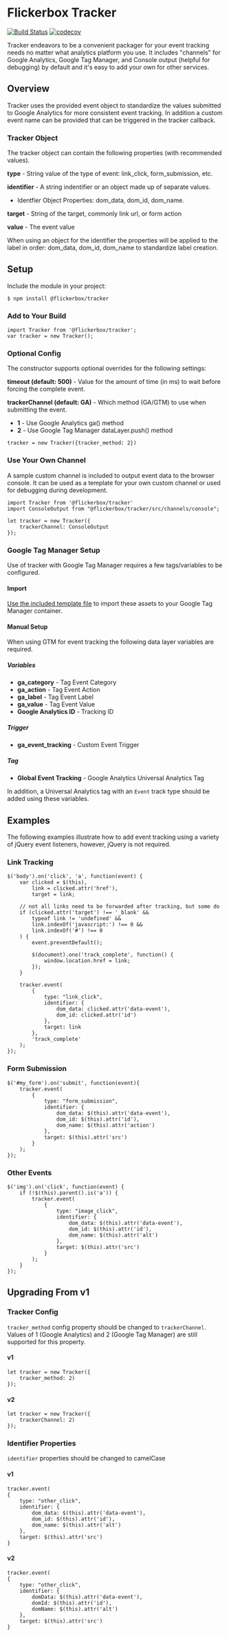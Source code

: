 # Flickerbox Tracker

[![Build Status](https://travis-ci.org/asdfdotdev/tracker.svg?branch=main)](https://travis-ci.org/asdfdotdev/tracker) [![codecov](https://codecov.io/gh/asdfdotdev/tracker/branch/main/graph/badge.svg)](https://codecov.io/gh/asdfdotdev/tracker)


Tracker endeavors to be a convenient packager for your event tracking needs no matter what analytics platform you use. It includes "channels" for Google Analytics, Google Tag Manager, and Console output (helpful for debugging) by default and it's easy to add your own for other services.

## Overview

Tracker uses the provided event object to standardize the values submitted to Google Analytics for more consistent event tracking. In addition a custom event name can be provided that can be triggered in the tracker callback.

### Tracker Object

The tracker object can contain the following properties (with recommended values).

**type** - String value of the type of event: link_click, form_submission, etc.

**identifier** - A string indentifier or an object made up of separate values.

- Identfier Object Properties: dom_data, dom_id, dom_name.

**target** - String of the target, commonly link url, or form action

**value** - The event value

When using an object for the identifier the properties will be applied to the label in order: dom_data, dom_id, dom_name to standardize label creation.


## Setup

Include the module in your project:

```
$ npm install @flickerbox/tracker
```

### Add to Your Build

```
import Tracker from '@flickerbox/tracker';
var tracker = new Tracker();
```

### Optional Config

The constructor supports optional overrides for the following settings:

**timeout (default: 500)** - Value for the amount of time (in ms) to wait before forcing the complete event.

**trackerChannel (default: GA)** - Which method (GA/GTM) to use when submitting the event.

- **1** - Use Google Analytics ga() method
- **2** - Use Google Tag Manager dataLayer.push() method

```tracker = new Tracker({tracker_method: 2})```

### Use Your Own Channel

A sample custom channel is included to output event data to the browser console. It can be used as a template for your own custom channel or used for debugging during development.

```
import Tracker from '@flickerbox/tracker'
import ConsoleOutput from "@flickerbox/tracker/src/channels/console";

let tracker = new Tracker({
	trackerChannel: ConsoleOutput
});
```

### Google Tag Manager Setup

Use of tracker with Google Tag Manager requires a few tags/variables to be configured.

#### Import

[Use the included template file](https://github.com/flickerbox/tracker/blob/master/_container/google-tag-manager.json) to import these assets to your Google Tag Manager container.

#### Manual Setup

When using GTM for event tracking the following data layer variables are required.

##### Variables

- **ga_category** - Tag Event Category
- **ga_action** - Tag Event Action
- **ga_label** - Tag Event Label
- **ga_value** - Tag Event Value
- **Google Analytics ID** - Tracking ID

##### Trigger

- **ga_event_tracking** - Custom Event Trigger

##### Tag

- **Global Event Tracking** - Google Analytics Universal Analytics Tag

In addition, a Universal Analytics tag with an `Event` track type should be added using these variables.

## Examples

The following examples illustrate how to add event tracking using a variety of jQuery event listeners, however, jQuery is not required.

### Link Tracking

```
$('body').on('click', 'a', function(event) {
	var clicked = $(this),
		link = clicked.attr('href'),
		target = link;

	// not all links need to be forwarded after tracking, but some do
	if (clicked.attr('target') !== '_blank' &&
		typeof link != 'undefined' &&
		link.indexOf('javascript:') !== 0 &&
		link.indexOf('#') !== 0
	) {
		event.preventDefault();

		$(document).one('track_complete', function() {
			window.location.href = link;
		});
	}

	tracker.event(
		{
			type: "link_click",
			identifier: {
				dom_data: clicked.attr('data-event'),
				dom_id: clicked.attr('id')
			},
			target: link
		},
		'track_complete'
	);
});
```

### Form Submission

```
$('#my_form').on('submit', function(event){
	tracker.event(
		{
			type: "form_submission",
			identifier: {
				dom_data: $(this).attr('data-event'),
				dom_id: $(this).attr('id'),
				dom_name: $(this).attr('action')
			},
			target: $(this).attr('src')
		}
	);
});
```

### Other Events

```
$('img').on('click', function(event) {
	if (!$(this).parent().is('a')) {
		tracker.event(
			{
				type: "image_click",
				identifier: {
					dom_data: $(this).attr('data-event'),
					dom_id: $(this).attr('id'),
					dom_name: $(this).attr('alt')
				},
				target: $(this).attr('src')
			}
		);
	}
});
```

## Upgrading From v1

### Tracker Config

`tracker_method` config property should be changed to `trackerChannel`. Values of 1 (Google Analytics) and 2 (Google Tag Manager) are still supported for this property.

#### v1

```
let tracker = new Tracker({
    tracker_method: 2)
});
```

#### v2

```
let tracker = new Tracker({
    trackerChannel: 2)
});
```

### Identifier Properties

`identifier` properties should be changed to camelCase

#### v1

```
tracker.event(
{
	type: "other_click",
	identifier: {
		dom_data: $(this).attr('data-event'),
		dom_id: $(this).attr('id'),
		dom_name: $(this).attr('alt')
	},
	target: $(this).attr('src')
}
```

#### v2

```
tracker.event(
{
	type: "other_click",
	identifier: {
		domData: $(this).attr('data-event'),
		domId: $(this).attr('id'),
		domName: $(this).attr('alt')
	},
	target: $(this).attr('src')
}
```
